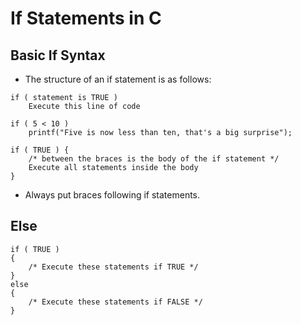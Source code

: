 # If Statements in C
## Basic If Syntax

* The structure of an if statement is as follows:
~~~~	
if ( statement is TRUE )
	Execute this line of code

if ( 5 < 10 )
	printf("Five is now less than ten, that's a big surprise");

if ( TRUE ) {
	/* between the braces is the body of the if statement */
	Execute all statements inside the body
}
~~~~
* Always put braces following if statements.

## Else

~~~~
if ( TRUE ) 
{
	/* Execute these statements if TRUE */
}
else
{
	/* Execute these statements if FALSE */
}
~~~~
